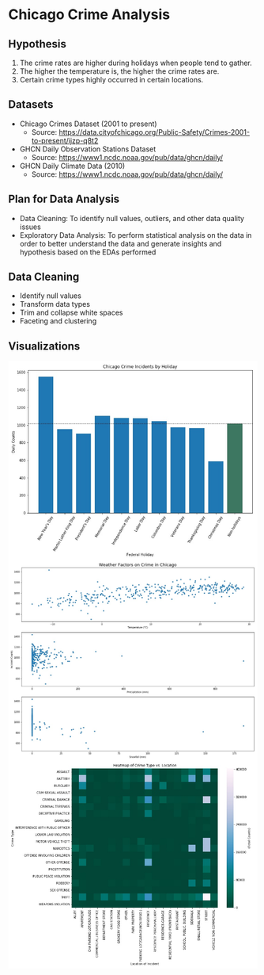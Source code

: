 # Chicago Crime Analysis

## Hypothesis
1) The crime rates are higher during holidays when people tend to gather.
2) The higher the temperature is, the higher the crime rates are.
3) Certain crime types highly occurred in certain locations.

## Datasets
- Chicago Crimes Dataset (2001 to present)
  - Source: https://data.cityofchicago.org/Public-Safety/Crimes-2001-to-present/ijzp-q8t2
- GHCN Daily Observation Stations Dataset
  - Source: https://www1.ncdc.noaa.gov/pub/data/ghcn/daily/
- GHCN Daily Climate Data (2010)
  - Source: https://www1.ncdc.noaa.gov/pub/data/ghcn/daily/

## Plan for Data Analysis
-	Data Cleaning: To identify null values, outliers, and other data quality issues
-	Exploratory Data Analysis: To perform statistical analysis on the data in order to better understand the data and generate insights and hypothesis based on the EDAs performed

## Data Cleaning
- Identify null values
- Transform data types
- Trim and collapse white spaces
- Faceting and clustering

## Visualizations
<img src="https://github.com/b02209015/chicago_crime_analysis/blob/main/byHoliday.jpg" align="middle">
<img src="https://github.com/b02209015/chicago_crime_analysis/blob/main/byWeather.jpg" align="middle">
<img src="https://github.com/b02209015/chicago_crime_analysis/blob/main/heatTypeLoc.jpg" align="middle">
